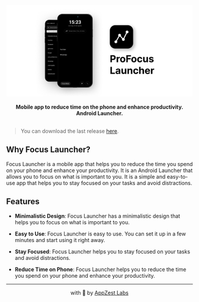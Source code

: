 <br />
<p align="center">
    <a href="#" target="_blank"><img src="./assets/banner.jpg" alt="Ts Playground Logo"></a>
    <br />
    <br />
    <b>Mobile app to reduce time on the phone and enhance productivity. Android Launcher.</b>
    <br />
    <br />
</p>

> You can download the last release [here](https://play.google.com/store/apps/details?id=com.abiansuarez.focus_launcher).

## Why Focus Launcher?

Focus Launcher is a mobile app that helps you to reduce the time you spend on your phone and enhance your productivity. It is an Android Launcher that allows you to focus on what is important to you. It is a simple and easy-to-use app that helps you to stay focused on your tasks and avoid distractions.

## Features

- **Minimalistic Design**: Focus Launcher has a minimalistic design that helps you to focus on what is important to you.

- **Easy to Use**: Focus Launcher is easy to use. You can set it up in a few minutes and start using it right away.

- **Stay Focused**: Focus Launcher helps you to stay focused on your tasks and avoid distractions.

- **Reduce Time on Phone**: Focus Launcher helps you to reduce the time you spend on your phone and enhance your productivity.

<hr />

<p align="center" style="text-align:center">with 💖 by <a href="https://github.com/AppZest-Labs" target="_blank">AppZest Labs</a></p>

